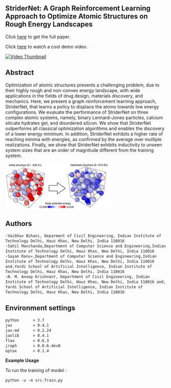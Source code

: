 ## StriderNet: A Graph Reinforcement Learning Approach to Optimize Atomic Structures on Rough Energy Landscapes

Click [here](https://proceedings.mlr.press/v202/bihani23a) to get the full paper.


Click [here](https://www.youtube.com/watch?v=wrQmLkqEegI) to watch a cool demo video.

[![Video Thumbnail](https://img.youtube.com/vi/wrQmLkqEegI/maxresdefault.jpg)](https://www.youtube.com/watch?v=wrQmLkqEegI)

## Abstract
Optimization of atomic structures presents a challenging problem, due to their highly rough and non-convex energy landscape, with wide applications in the fields of drug design, materials discovery, and mechanics. Here, we present a graph reinforcement learning approach, StriderNet, that learns a policy to displace the atoms towards low energy configurations. We evaluate the performance of StriderNet on three complex atomic systems, namely, binary Lennard-Jones particles, calcium silicate hydrates gel, and disordered silicon. We show that StriderNet outperforms all classical optimization algorithms and enables the discovery of a lower energy minimum. In addition, StriderNet exhibits a higher rate of reaching minima with energies, as confirmed by the average over multiple realizations. Finally, we show that StriderNet exhibits inductivity to unseen system sizes that are an order of magnitude different from the training system.
    
   ![Logo](./src/LJSystem_optimize_schematic.png)
## Authors
	-Vaibhav Bihani, Deparment of Civil Engineering, Indian Institute of Technology Delhi, Hauz Khas, New Delhi, India 110016
	-Sahil Manchanda,Department of Computer Science and Engineering,Indian Institute of Technology Delhi, Hauz Khas, New Delhi, India 110016
	-Sayan Ranu∗,Department of Computer Science and Engineering,Indian Institute of Technology Delhi, Hauz Khas, New Delhi, India 110016 and,Yardi School of Artificial Intelligence, Indian Institute of Technology Delhi, Hauz Khas, New Delhi, India 110016
	-N. M. Anoop Krishnan†, Department of Civil Engineering, Indian Institute of Technology Delhi, Hauz Khas, New Delhi, India 110016 and, Yardi School of Artificial Intelligence, Indian Institute of Technology Delhi, Hauz Khas, New Delhi, India 110016

## Environment settings
    python      > 3.7
    jax         > 0.4.1                 
    jax-md      > 0.2.24                 
    jaxlib      > 0.4.1                 
    flax        > 0.6.3                 
    jraph       > 0.0.6.dev0            
    optax       > 0.1.4                 

**Example Usage**

To run the training of model :
```
python -u -m src.Train.py
```

